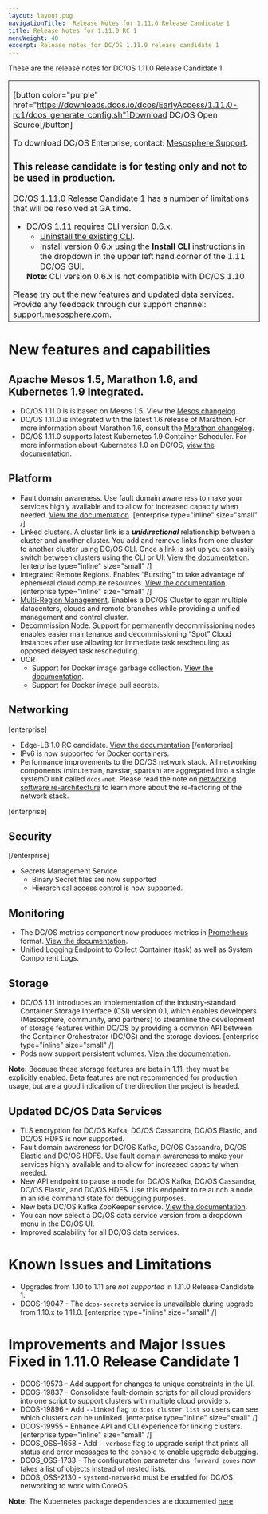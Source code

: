```yaml
---
layout: layout.pug
navigationTitle:  Release Notes for 1.11.0 Release Candidate 1
title: Release Notes for 1.11.0 RC 1
menuWeight: 40
excerpt: Release notes for DC/OS 1.11.0 release candidate 1
---
```


These are the release notes for DC/OS 1.11.0 Release Candidate 1.

<table class="table" bgcolor="#FAFAFA"> <tr> <td style="border-left: thin solid; border-top: thin solid; border-bottom: thin solid; border-right: thin solid;">

[button color="purple" href="https://downloads.dcos.io/dcos/EarlyAccess/1.11.0-rc1/dcos_generate_config.sh"]Download DC/OS Open Source[/button]

To download DC/OS Enterprise, contact: [Mesosphere Support](https://support.mesosphere.com/hc/en-us/articles/213198586).

<h3>This release candidate is for testing only and not to be used in production. </h3>


DC/OS 1.11.0 Release Candidate 1 has a number of limitations that will be resolved at GA time.
<ul>
<li>DC/OS 1.11 requires CLI version 0.6.x.
  <ul>
  <li><a href="/1.11/cli/uninstall/">Uninstall the existing CLI</a>.</li>
  <li>Install version 0.6.x using the <strong>Install CLI</strong> instructions in the dropdown in the upper left hand corner of the 1.11 DC/OS GUI.</li>
  </ul>
<strong>Note:</strong> CLI version 0.6.x is not compatible with DC/OS 1.10</li>
</ul>
Please try out the new features and updated data services. Provide any feedback through our support channel: <a href="https://support.mesosphere.com/">support.mesosphere.com</a>.
</td> </tr> </table>

<a name="new-features"></a>
# New features and capabilities

## Apache Mesos 1.5, Marathon 1.6, and Kubernetes 1.9 Integrated.
- DC/OS 1.11.0 is is based on Mesos 1.5. View the [Mesos changelog](https://github.com/apache/mesos/blob/1.5.x/CHANGELOG).
- DC/OS 1.11.0 is integrated with the latest 1.6 release of Marathon. For more information about Marathon 1.6, consult the [Marathon changelog](https://github.com/mesosphere/marathon/blob/master/changelog.md).
- DC/OS 1.11.0 supports latest Kubernetes 1.9 Container Scheduler. For more information about Kubernetes 1.0 on DC/OS, [view the documentation](https://docs.mesosphere.com/services/kubernetes/1.0.0-1.9.3).

## Platform
- Fault domain awareness. Use fault domain awareness to make your services highly available and to allow for increased capacity when needed. [View the documentation](/1.11/deploying-services/fault-domain-awareness). [enterprise type="inline" size="small" /]
- Linked clusters. A cluster link is a _**unidirectional**_ relationship between a cluster and another cluster. You add and remove links from one cluster to another cluster using DC/OS CLI. Once a link is set up you can easily switch between clusters using the CLI or UI. [View the documentation](/1.11/administering-clusters/multiple-clusters/cluster-links). [enterprise type="inline" size="small" /]
- Integrated Remote Regions. Enables “Bursting” to take advantage of ephemeral cloud compute resources. [View the documentation](/1.11/deploying-services/fault-domain-awareness). [enterprise type="inline" size="small" /]
- [Multi-Region Management](/1.11/deploying-services/fault-domain-awareness). Enables a DC/OS Cluster to span multiple datacenters, clouds and remote branches while providing a unified management and control cluster.
- Decommission Node. Support for permanently decommissioning nodes enables easier maintenance and decommissioning “Spot” Cloud Instances after use allowing for immediate task rescheduling as opposed delayed task rescheduling.
- UCR
  - Support for Docker image garbage collection. [View the documentation](/1.11/deploying-services/containerizers).
  - Support for Docker image pull secrets.

## Networking
[enterprise]
- Edge-LB 1.0 RC candidate. [View the documentation](https://docs.mesosphere.com/services/edge-lb/1.0/)
[/enterprise]
- IPv6 is now supported for Docker containers.
- Performance improvements to the DC/OS network stack. All networking components (minuteman, navstar, spartan) are aggregated into a single systemD unit called `dcos-net`. Please read the note on [networking software re-architecture](/1.11/networking/#a-note-on-software-re-architecture) to learn more about the re-factoring of the network stack.


[enterprise]
## Security
[/enterprise]
- Secrets Management Service
  - Binary Secret files are now supported
  - Hierarchical access control is now supported.

## Monitoring
- The DC/OS metrics component now produces metrics in [Prometheus](https://prometheus.io/docs/instrumenting/exposition_formats/) format. [View the documentation](/1.11/metrics).
- Unified Logging Endpoint to Collect Container (task) as well as System Component Logs.

## Storage
- DC/OS 1.11 introduces an implementation of the industry-standard Container Storage Interface (CSI) version 0.1, which enables developers (Mesosphere, community, and partners) to streamline the development of storage features within DC/OS by providing a common API between the Container Orchestrator (DC/OS) and the storage devices. [enterprise type="inline" size="small" /]
- Pods now support persistent volumes. [View the documentation](/1.11/deploying-services/pods).

**Note:** Because these storage features are beta in 1.11, they must be explicitly enabled. Beta features are not recommended for production usage, but are a good indication of the direction the project is headed.

## Updated DC/OS Data Services
- TLS encryption for DC/OS Kafka, DC/OS Cassandra, DC/OS Elastic, and DC/OS HDFS is now supported.
- Fault domain awareness for DC/OS Kafka, DC/OS Cassandra, DC/OS Elastic and DC/OS HDFS. Use fault domain awareness to make your services highly available and to allow for increased capacity when needed.
- New API endpoint to pause a node for DC/OS Kafka, DC/OS Cassandra, DC/OS Elastic, and DC/OS HDFS. Use this endpoint to relaunch a node in an idle command state for debugging purposes.
- New beta DC/OS Kafka ZooKeeper service. [View the documentation](/services/beta-kafka-zookeeper).
- You can now select a DC/OS data service version from a dropdown menu in the DC/OS UI.
- Improved scalability for all DC/OS data services.

# <a name="known-issues"></a>Known Issues and Limitations
- Upgrades from 1.10 to 1.11 are _not supported_ in 1.11.0 Release Candidate 1.
- DCOS-19047 - The `dcos-secrets` service is unavailable during upgrade from 1.10.x to 1.11.0. [enterprise type="inline" size="small" /]


# <a name="fixed-issues"></a>Improvements and Major Issues Fixed in 1.11.0 Release Candidate 1
- DCOS-19573 - Add support for changes to unique constraints in the UI.
- DCOS-19837 - Consolidate fault-domain scripts for all cloud providers into one script to support clusters with multiple cloud providers.
- DCOS-19896 - Add `--linked` flag to `dcos cluster list` so users can see which clusters can be unlinked. [enterprise type="inline" size="small" /]
- DCOS-19955 - Enhance API and CLI experience for linking clusters. [enterprise type="inline" size="small" /]
- DCOS_OSS-1658 - Add `--verbose` flag to upgrade script that prints all status and error messages to the console to enable upgrade debugging.
- DCOS_OSS-1733 - The configuration parameter `dns_forward_zones` now takes a list of objects instead of nested lists.
- DCOS_OSS-2130 - `systemd-networkd` must be enabled for DC/OS networking to work with CoreOS.

**Note:** The Kubernetes package dependencies are documented [here](https://docs.mesosphere.com/services/kubernetes/1.2.0-1.10.5/install).
